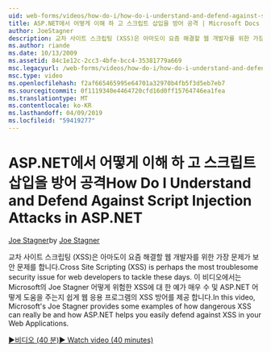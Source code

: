 ```yaml
---
uid: web-forms/videos/how-do-i/how-do-i-understand-and-defend-against-script-injection-attacks-in-aspnet
title: ASP.NET에서 어떻게 이해 하 고 스크립트 삽입을 방어 공격 | Microsoft Docs
author: JoeStagner
description: 교차 사이트 스크립팅 (XSS)은 아마도이 요즘 해결할 웹 개발자를 위한 가장 문제가 보안 문제를 합니다. 이 비디오에서는 Microsoft의 Joe Stagner pro...
ms.author: riande
ms.date: 10/13/2009
ms.assetid: 84c1e12c-2cc3-4bfe-bcc4-35381779a669
msc.legacyurl: /web-forms/videos/how-do-i/how-do-i-understand-and-defend-against-script-injection-attacks-in-aspnet
msc.type: video
ms.openlocfilehash: f2af665465995e64701a32970b4fb5f3d5eb7eb7
ms.sourcegitcommit: 0f1119340e4464720cfd16d0ff15764746ea1fea
ms.translationtype: MT
ms.contentlocale: ko-KR
ms.lasthandoff: 04/09/2019
ms.locfileid: "59419277"
---
```

# <a name="how-do-i-understand-and-defend-against-script-injection-attacks-in-aspnet"></a><span data-ttu-id="bb0ad-104">ASP.NET에서 어떻게 이해 하 고 스크립트 삽입을 방어 공격</span><span class="sxs-lookup"><span data-stu-id="bb0ad-104">How Do I Understand and Defend Against Script Injection Attacks in ASP.NET</span></span>

<span data-ttu-id="bb0ad-105">[Joe Stagner](https://github.com/JoeStagner)</span><span class="sxs-lookup"><span data-stu-id="bb0ad-105">by [Joe Stagner](https://github.com/JoeStagner)</span></span>

<span data-ttu-id="bb0ad-106">교차 사이트 스크립팅 (XSS)은 아마도이 요즘 해결할 웹 개발자를 위한 가장 문제가 보안 문제를 합니다.</span><span class="sxs-lookup"><span data-stu-id="bb0ad-106">Cross Site Scripting (XSS) is perhaps the most troublesome security issue for web developers to tackle these days.</span></span> <span data-ttu-id="bb0ad-107">이 비디오에서는 Microsoft의 Joe Stagner 어떻게 위험한 XSS에 대 한 예가 매우 수 및 ASP.NET 어떻게 도움을 주는지 쉽게 웹 응용 프로그램의 XSS 방어를 제공 합니다.</span><span class="sxs-lookup"><span data-stu-id="bb0ad-107">In this video, Microsoft's Joe Stagner provides some examples of how dangerous XSS can really be and how ASP.NET helps you easily defend against XSS in your Web Applications.</span></span>

[<span data-ttu-id="bb0ad-108">&#9654;비디오 (40 분)</span><span class="sxs-lookup"><span data-stu-id="bb0ad-108">&#9654; Watch video (40 minutes)</span></span>](https://channel9.msdn.com/Blogs/ASP-NET-Site-Videos/how-do-i-understand-and-defend-against-script-injection-attacks-in-aspnet)
